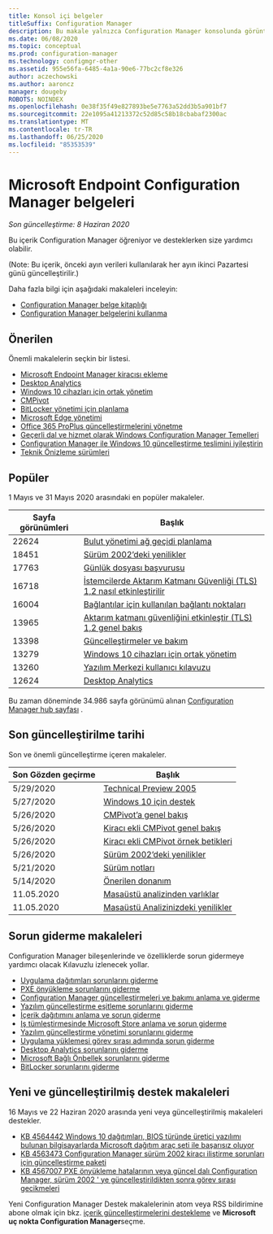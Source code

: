 ```yaml
---
title: Konsol içi belgeler
titleSuffix: Configuration Manager
description: Bu makale yalnızca Configuration Manager konsolunda görüntülenir.
ms.date: 06/08/2020
ms.topic: conceptual
ms.prod: configuration-manager
ms.technology: configmgr-other
ms.assetid: 955e56fa-6485-4a1a-90e6-77bc2cf8e326
author: aczechowski
ms.author: aaroncz
manager: dougeby
ROBOTS: NOINDEX
ms.openlocfilehash: 0e38f35f49e827893be5e7763a52dd3b5a901bf7
ms.sourcegitcommit: 22e1095a41213372c52d85c58b18cbabaf2300ac
ms.translationtype: MT
ms.contentlocale: tr-TR
ms.lasthandoff: 06/25/2020
ms.locfileid: "85353539"
---
```

<!-- 
- Feature 1357546
- This page displays in-console, under the Community workspace, Documentation node. 
- Don't use any relative links; must be full https://docs.microsoft.com and language neutral
- Process: https://microsoft.sharepoint.com/teams/ConfigMgr/Documents/ContentPub/Data%20collection%20process%20for%20Feature%201357546%20In-console%20documentation.docx?web=1
-->

# <a name="microsoft-endpoint-configuration-manager-documentation"></a>Microsoft Endpoint Configuration Manager belgeleri

*Son güncelleştirme: 8 Haziran 2020*

Bu içerik Configuration Manager öğreniyor ve desteklerken size yardımcı olabilir.

(Note: Bu içerik, önceki ayın verileri kullanılarak her ayın ikinci Pazartesi günü güncelleştirilir.)

Daha fazla bilgi için aşağıdaki makaleleri inceleyin:

- [Configuration Manager belge kitaplığı](https://docs.microsoft.com/mem/configmgr)  
- [Configuration Manager belgelerini kullanma](https://docs.microsoft.com/mem/configmgr/core/understand/use-docs)

## <a name="recommended"></a>Önerilen

Önemli makalelerin seçkin bir listesi.

- [Microsoft Endpoint Manager kiracısı ekleme](https://docs.microsoft.com/mem/configmgr/tenant-attach/device-sync-actions)
- [Desktop Analytics](https://docs.microsoft.com/mem/configmgr/desktop-analytics/overview)
- [Windows 10 cihazları için ortak yönetim](https://docs.microsoft.com/mem/configmgr/comanage/overview)  
- [CMPivot](https://docs.microsoft.com/mem/configmgr/core/servers/manage/cmpivot)  
- [BitLocker yönetimi için planlama](https://docs.microsoft.com/mem/configmgr/protect/plan-design/bitlocker-management)  
- [Microsoft Edge yönetimi](https://docs.microsoft.com/mem/configmgr/apps/deploy-use/deploy-edge)  
- [Office 365 ProPlus güncelleştirmelerini yönetme](https://docs.microsoft.com/mem/configmgr/sum/deploy-use/manage-office-365-proplus-updates)  
- [Geçerli dal ve hizmet olarak Windows Configuration Manager Temelleri](https://docs.microsoft.com/mem/configmgr/core/understand/configuration-manager-and-windows-as-service)
- [Configuration Manager ile Windows 10 güncelleştirme teslimini iyileştirin](https://docs.microsoft.com/mem/configmgr/sum/deploy-use/optimize-windows-10-update-delivery)
- [Teknik Önizleme sürümleri](https://docs.microsoft.com/mem/configmgr/core/get-started/technical-preview)

## <a name="trending"></a>Popüler

1 Mayıs ve 31 Mayıs 2020 arasındaki en popüler makaleler.

| Sayfa görünümleri | Başlık |
|------------|-------|
| 22624 | [Bulut yönetimi ağ geçidi planlama](https://docs.microsoft.com/mem/configmgr/core/clients/manage/cmg/plan-cloud-management-gateway) |
| 18451 | [Sürüm 2002’deki yenilikler](https://docs.microsoft.com/mem/configmgr/core/plan-design/changes/whats-new-in-version-2002) |
| 17763 | [Günlük dosyası başvurusu](https://docs.microsoft.com/mem/configmgr/core/plan-design/hierarchy/log-files) |
| 16718 | [İstemcilerde Aktarım Katmanı Güvenliği (TLS) 1,2 nasıl etkinleştirilir](https://docs.microsoft.com/mem/configmgr/core/plan-design/security/enable-tls-1-2-client) |
| 16004 | [Bağlantılar için kullanılan bağlantı noktaları](https://docs.microsoft.com/mem/configmgr/core/plan-design/hierarchy/ports) |
| 13965 | [Aktarım katmanı güvenliğini etkinleştir (TLS) 1,2 genel bakış](https://docs.microsoft.com/mem/configmgr/core/plan-design/security/enable-tls-1-2) |
| 13398 | [Güncelleştirmeler ve bakım](https://docs.microsoft.com/mem/configmgr/core/servers/manage/updates) |
| 13279 | [Windows 10 cihazları için ortak yönetim](https://docs.microsoft.com/mem/configmgr/comanage/overview) |
| 13260 | [Yazılım Merkezi kullanıcı kılavuzu](https://docs.microsoft.com/mem/configmgr/core/understand/software-center) |
| 12624 | [Desktop Analytics](https://docs.microsoft.com/mem/configmgr/desktop-analytics/overview) |

Bu zaman döneminde 34.986 sayfa görünümü alınan [Configuration Manager hub sayfası](https://docs.microsoft.com/mem/configmgr/) .

## <a name="recently-updated"></a>Son güncelleştirilme tarihi

Son ve önemli güncelleştirme içeren makaleler.

| Son Gözden geçirme | Başlık |
|---------------|-------|
| 5/29/2020 | [Technical Preview 2005](https://docs.microsoft.com/mem/configmgr/core/get-started/2020/technical-preview-2005) |
| 5/27/2020 | [Windows 10 için destek](https://docs.microsoft.com/mem/configmgr/core/plan-design/configs/support-for-windows-10) |
| 5/26/2020 | [CMPivot’a genel bakış](https://docs.microsoft.com/mem/configmgr/core/servers/manage/cmpivot-overview) |
| 5/26/2020 | [Kiracı ekli CMPivot genel bakış](https://docs.microsoft.com/mem/configmgr/tenant-attach/cmpivot-overview-attached) |
| 5/26/2020 | [Kiracı ekli CMPivot örnek betikleri](https://docs.microsoft.com/mem/configmgr/tenant-attach/cmpivot-samples-attached) |
| 5/26/2020 | [Sürüm 2002’deki yenilikler](https://docs.microsoft.com/mem/configmgr/core/plan-design/changes/whats-new-in-version-2002) |
| 5/21/2020 | [Sürüm notları](https://docs.microsoft.com/mem/configmgr/core/servers/deploy/install/release-notes) |
| 5/14/2020 | [Önerilen donanım](https://docs.microsoft.com/mem/configmgr/core/plan-design/configs/recommended-hardware) |
| 11.05.2020 | [Masaüstü analizinden varlıklar](https://docs.microsoft.com/mem/configmgr/desktop-analytics/about-assets) |
| 11.05.2020 | [Masaüstü Analizinizdeki yenilikler](https://docs.microsoft.com/mem/configmgr/desktop-analytics/whats-new) |

## <a name="troubleshooting-articles"></a>Sorun giderme makaleleri

Configuration Manager bileşenlerinde ve özelliklerde sorun gidermeye yardımcı olacak Kılavuzlu izlenecek yollar.

- [Uygulama dağıtımları sorunlarını giderme](https://docs.microsoft.com/mem/configmgr/apps/understand/app-deployment-technical-reference)
- [PXE önyükleme sorunlarını giderme](https://support.microsoft.com/help/4468612)
- [Configuration Manager güncelleştirmeleri ve bakımı anlama ve giderme](https://support.microsoft.com/help/4490424)
- [Yazılım güncelleştirme eşitleme sorunlarını giderme](https://support.microsoft.com/help/10059)
- [İçerik dağıtımını anlama ve sorun giderme](https://support.microsoft.com/help/4482728)
- [Iş tümleştirmesinde Microsoft Store anlama ve sorun giderme](https://docs.microsoft.com/mem/configmgr/apps/deploy-use/troubleshoot-microsoft-store-for-business-integration)
- [Yazılım güncelleştirme yönetimi sorunlarını giderme](https://support.microsoft.com/help/10680)
- [Uygulama yüklemesi görev sırası adımında sorun giderme](https://support.microsoft.com/help/18408/)
- [Desktop Analytics sorunlarını giderme](https://docs.microsoft.com/mem/configmgr/desktop-analytics/troubleshooting)
- [Microsoft Bağlı Önbellek sorunlarını giderme](https://docs.microsoft.com/mem/configmgr/core/servers/deploy/configure/troubleshoot-microsoft-connected-cache)
- [BitLocker sorunlarını giderme](https://docs.microsoft.com/mem/configmgr/protect/tech-ref/bitlocker/troubleshoot)

## <a name="new-and-updated-support-articles"></a>Yeni ve güncelleştirilmiş destek makaleleri

16 Mayıs ve 22 Haziran 2020 arasında yeni veya güncelleştirilmiş makaleleri destekler.

- [KB 4564442 Windows 10 dağıtımları, BIOS türünde üretici yazılımı bulunan bilgisayarlarda Microsoft dağıtım araç seti ile başarısız oluyor](https://support.microsoft.com/help/4564442)
- [KB 4563473 Configuration Manager sürüm 2002 kiracı iliştirme sorunları için güncelleştirme paketi](https://support.microsoft.com/help/4563473)
- [KB 4567007 PXE önyükleme hatalarının veya güncel dalı Configuration Manager, sürüm 2002 ' ye güncelleştirildikten sonra görev sırası gecikmeleri](https://support.microsoft.com/help/4567007)

Yeni Configuration Manager Destek makalelerinin atom veya RSS bildirimine abone olmak için bkz. [içerik güncelleştirmelerini destekleme](https://support.microsoft.com/help/4089498/) ve **Microsoft uç nokta Configuration Manager**seçme.  
